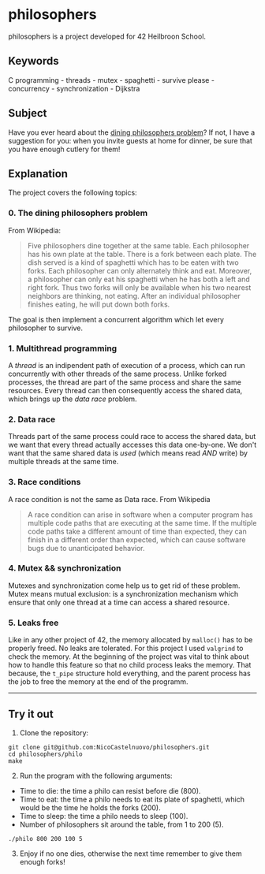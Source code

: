 # philosophers

philosophers is a project developed for 42 Heilbroon School.

## Keywords
C programming - threads - mutex - spaghetti - survive please - concurrency - synchronization - Dijkstra

## Subject
Have you ever heard about the [dining philosophers problem](https://en.wikipedia.org/wiki/Dining_philosophers_problem)? If not, I have a suggestion for you: when you invite guests at home for dinner, be sure that you have enough cutlery for them!

## Explanation
The project covers the following topics:

### 0. The dining philosophers problem
From Wikipedia:

> Five philosophers dine together at the same table. Each philosopher has his own plate at the table. There is a fork between each plate. The dish served is a kind of spaghetti which has to be eaten with two forks. Each philosopher can only alternately think and eat. Moreover, a philosopher can only eat his spaghetti when he has both a left and right fork. Thus two forks will only be available when his two nearest neighbors are thinking, not eating. After an individual philosopher finishes eating, he will put down both forks.

The goal is then implement a concurrent algorithm which let every philosopher to survive.

### 1. Multithread programming
A _thread_ is an indipendent path of execution of a process, which can run concurrently with other threads of the same process. Unlike forked processes, the thread are part of the same process and share the same resources. Every thread can then consequently access the shared data, which brings up the _data race_ problem.

### 2. Data race
Threads part of the same process could race to access the shared data, but we want that every thread actually accesses this data one-by-one. We don't want that the same shared data is _used_ (which means read *AND* write) by multiple threads at the same time.

### 3. Race conditions
A race condition is not the same as Data race. From Wikipedia

> A race condition can arise in software when a computer program has multiple code paths that are executing at the same time. If the multiple code paths take a different amount of time than expected, they can finish in a different order than expected, which can cause software bugs due to unanticipated behavior.

### 4. Mutex && synchronization
Mutexes and synchronization come help us to get rid of these problem. Mutex means mutual exclusion: is a synchronization mechanism which ensure that only one thread at a time can access a shared resource.

### 5. Leaks free
Like in any other project of 42, the memory allocated by `malloc()` has to be properly freed. No leaks are tolerated. For this project I used `valgrind` to check the memory. At the beginning of the project was vital to think about how to handle this feature so that no child process leaks the memory. That because, the `t_pipe` structure hold everything, and the parent process has the job to free the memory at the end of the programm.

---

## Try it out
1. Clone the repository:
```
git clone git@github.com:NicoCastelnuovo/philosophers.git
cd philosophers/philo
make
```
2. Run the program with the following arguments:
- Time to die: the time a philo can resist before die (800).
- Time to eat: the time a philo needs to eat its plate of spaghetti, which would be the time he holds the forks (200).
- Time to sleep: the time a philo needs to sleep (100).
- Number of philosophers sit around the table, from 1 to 200 (5).

```
./philo 800 200 100 5
```
3. Enjoy if no one dies, otherwise the next time remember to give them enough forks!
